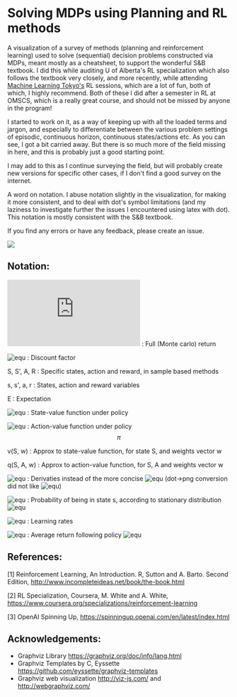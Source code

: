 # Solving MDPs using Planning and RL methods

A visualization of a survey of methods (planning and reinforcement learning) used to solve (sequential) decision problems constructed via MDPs, meant mostly as a cheatsheet, to support the wonderful S&B textbook. I did this while auditing U of Alberta's RL specialization which also follows the textbook very closely, and more recently, while attending <a href="https://machinelearningtokyo.com/" title="MLT">Machine Learning Tokyo's</a> RL sessions, which are a lot of fun, both of which, I highly recommend. Both of these I did after a semester in RL at OMSCS, which is a really great course, and should not be missed by anyone in the program!

I started to work on it, as a way of keeping up with all the loaded terms and jargon, and especially to differentiate between the various problem settings of episodic, continuous horizon, continuous states/actions etc. As you can see, I got a bit carried away. But there is so much more of the field missing in here, and this is probably just a good starting point.

I may add to this as I continue surveying the field, but will probably create new versions for specific other cases, if I don't find a good survey on the internet.

A word on notation. I abuse notation slightly in the visualization, for making it more consistent, and to deal with dot's symbol limitations (and my laziness to investigate further the issues I encountered using latex with dot). This notation is mostly consistent with the S&B textbook.

If you find any errors or have any feedback, please create an issue.



<img src="https://amy12xx.github.io/ml_notes_and_reports/solving_mdps/solving_mdps.png">


## Notation:
![equ](https://latex.codecogs.com/gif.latex?G_t) : Full (Monte carlo) return

![equ](https://latex.codecogs.com/gif.latex?\lambda) : Discount factor

S, S', A, R : Specific states, action and reward, in sample based methods

s, s', a, r : States, action and reward variables

E : Expectation

![equ](https://latex.codecogs.com/gif.latex?V_\pi(s)) : State-value function under policy

![equ](https://latex.codecogs.com/gif.latex?Q_\pi(s,a)) : Action-value function under policy $$\pi$$

v(S, w) : Approx to state-value function, for state S, and weights vector w

q(S, A, w) : Approx to action-value function, for S, A and weights vector w

![equ](https://latex.codecogs.com/gif.latex?\partial) : Derivaties instead of the more concise ![equ](https://latex.codecogs.com/gif.latex?\nabla) (dot->png conversion did not like ![equ](https://latex.codecogs.com/gif.latex?\nabla))

![equ](https://latex.codecogs.com/gif.latex?\mu(s)) : Probability of being in state s, according to stationary distribution ![equ](https://latex.codecogs.com/gif.latex?\mu)

![equ](https://latex.codecogs.com/gif.latex?\alpha,\beta) : Learning rates

![equ](https://latex.codecogs.com/gif.latex?r(\pi)) : Average return following policy ![equ](https://latex.codecogs.com/gif.latex?\pi)


## References:

[1] Reinforcement Learning, An Introduction. R, Sutton and A. Barto. Second Edition, http://www.incompleteideas.net/book/the-book.html

[2] RL Specialization, Coursera, M. White and A. White, https://www.coursera.org/specializations/reinforcement-learning

[3] OpenAI Spinning Up, https://spinningup.openai.com/en/latest/index.html


## Acknowledgements:

- Graphviz Library https://graphviz.org/doc/info/lang.html 
- Graphviz Templates by C, Eyssette https://github.com/eyssette/graphviz-templates
- Graphviz web visualization http://viz-js.com/ and http://webgraphviz.com/
